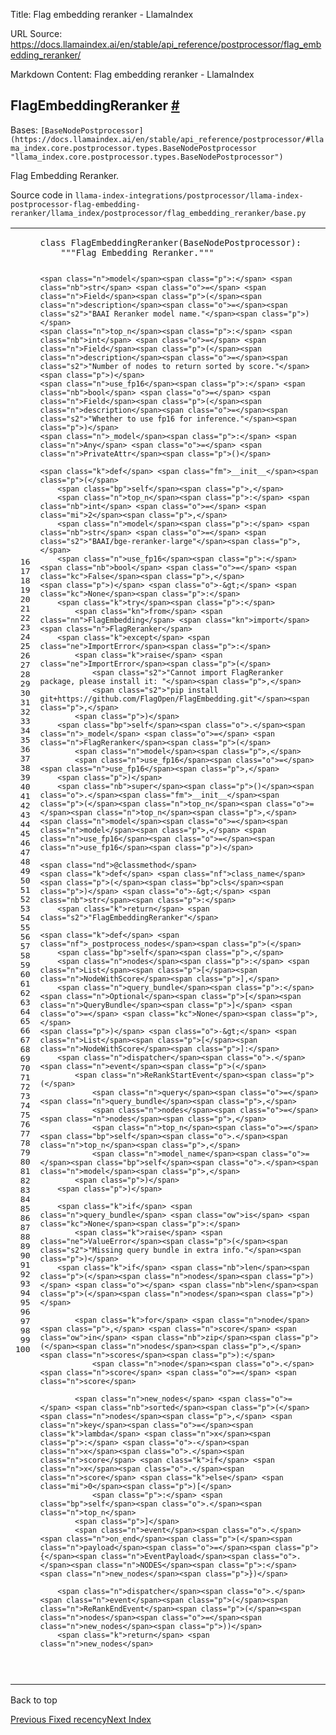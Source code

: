 Title: Flag embedding reranker - LlamaIndex

URL Source: https://docs.llamaindex.ai/en/stable/api_reference/postprocessor/flag_embedding_reranker/

Markdown Content:
Flag embedding reranker - LlamaIndex


FlagEmbeddingReranker [#](https://docs.llamaindex.ai/en/stable/api_reference/postprocessor/flag_embedding_reranker/#llama_index.postprocessor.flag_embedding_reranker.FlagEmbeddingReranker "Permanent link")
-------------------------------------------------------------------------------------------------------------------------------------------------------------------------------------------------------------

Bases: `[BaseNodePostprocessor](https://docs.llamaindex.ai/en/stable/api_reference/postprocessor/#llama_index.core.postprocessor.types.BaseNodePostprocessor "llama_index.core.postprocessor.types.BaseNodePostprocessor")`

Flag Embedding Reranker.

Source code in `llama-index-integrations/postprocessor/llama-index-postprocessor-flag-embedding-reranker/llama_index/postprocessor/flag_embedding_reranker/base.py`

<table class="highlighttable"><tbody><tr><td class="linenos"><div class="linenodiv"><pre><span></span><span class="normal"> 16</span>
<span class="normal"> 17</span>
<span class="normal"> 18</span>
<span class="normal"> 19</span>
<span class="normal"> 20</span>
<span class="normal"> 21</span>
<span class="normal"> 22</span>
<span class="normal"> 23</span>
<span class="normal"> 24</span>
<span class="normal"> 25</span>
<span class="normal"> 26</span>
<span class="normal"> 27</span>
<span class="normal"> 28</span>
<span class="normal"> 29</span>
<span class="normal"> 30</span>
<span class="normal"> 31</span>
<span class="normal"> 32</span>
<span class="normal"> 33</span>
<span class="normal"> 34</span>
<span class="normal"> 35</span>
<span class="normal"> 36</span>
<span class="normal"> 37</span>
<span class="normal"> 38</span>
<span class="normal"> 39</span>
<span class="normal"> 40</span>
<span class="normal"> 41</span>
<span class="normal"> 42</span>
<span class="normal"> 43</span>
<span class="normal"> 44</span>
<span class="normal"> 45</span>
<span class="normal"> 46</span>
<span class="normal"> 47</span>
<span class="normal"> 48</span>
<span class="normal"> 49</span>
<span class="normal"> 50</span>
<span class="normal"> 51</span>
<span class="normal"> 52</span>
<span class="normal"> 53</span>
<span class="normal"> 54</span>
<span class="normal"> 55</span>
<span class="normal"> 56</span>
<span class="normal"> 57</span>
<span class="normal"> 58</span>
<span class="normal"> 59</span>
<span class="normal"> 60</span>
<span class="normal"> 61</span>
<span class="normal"> 62</span>
<span class="normal"> 63</span>
<span class="normal"> 64</span>
<span class="normal"> 65</span>
<span class="normal"> 66</span>
<span class="normal"> 67</span>
<span class="normal"> 68</span>
<span class="normal"> 69</span>
<span class="normal"> 70</span>
<span class="normal"> 71</span>
<span class="normal"> 72</span>
<span class="normal"> 73</span>
<span class="normal"> 74</span>
<span class="normal"> 75</span>
<span class="normal"> 76</span>
<span class="normal"> 77</span>
<span class="normal"> 78</span>
<span class="normal"> 79</span>
<span class="normal"> 80</span>
<span class="normal"> 81</span>
<span class="normal"> 82</span>
<span class="normal"> 83</span>
<span class="normal"> 84</span>
<span class="normal"> 85</span>
<span class="normal"> 86</span>
<span class="normal"> 87</span>
<span class="normal"> 88</span>
<span class="normal"> 89</span>
<span class="normal"> 90</span>
<span class="normal"> 91</span>
<span class="normal"> 92</span>
<span class="normal"> 93</span>
<span class="normal"> 94</span>
<span class="normal"> 95</span>
<span class="normal"> 96</span>
<span class="normal"> 97</span>
<span class="normal"> 98</span>
<span class="normal"> 99</span>
<span class="normal">100</span></pre></div></td><td class="code"><div><pre><span></span><code><span class="k">class</span> <span class="nc">FlagEmbeddingReranker</span><span class="p">(</span><span class="n">BaseNodePostprocessor</span><span class="p">):</span>
<span class="w">    </span><span class="sd">"""Flag Embedding Reranker."""</span>

    <span class="n">model</span><span class="p">:</span> <span class="nb">str</span> <span class="o">=</span> <span class="n">Field</span><span class="p">(</span><span class="n">description</span><span class="o">=</span><span class="s2">"BAAI Reranker model name."</span><span class="p">)</span>
    <span class="n">top_n</span><span class="p">:</span> <span class="nb">int</span> <span class="o">=</span> <span class="n">Field</span><span class="p">(</span><span class="n">description</span><span class="o">=</span><span class="s2">"Number of nodes to return sorted by score."</span><span class="p">)</span>
    <span class="n">use_fp16</span><span class="p">:</span> <span class="nb">bool</span> <span class="o">=</span> <span class="n">Field</span><span class="p">(</span><span class="n">description</span><span class="o">=</span><span class="s2">"Whether to use fp16 for inference."</span><span class="p">)</span>
    <span class="n">_model</span><span class="p">:</span> <span class="n">Any</span> <span class="o">=</span> <span class="n">PrivateAttr</span><span class="p">()</span>

    <span class="k">def</span> <span class="fm">__init__</span><span class="p">(</span>
        <span class="bp">self</span><span class="p">,</span>
        <span class="n">top_n</span><span class="p">:</span> <span class="nb">int</span> <span class="o">=</span> <span class="mi">2</span><span class="p">,</span>
        <span class="n">model</span><span class="p">:</span> <span class="nb">str</span> <span class="o">=</span> <span class="s2">"BAAI/bge-reranker-large"</span><span class="p">,</span>
        <span class="n">use_fp16</span><span class="p">:</span> <span class="nb">bool</span> <span class="o">=</span> <span class="kc">False</span><span class="p">,</span>
    <span class="p">)</span> <span class="o">-&gt;</span> <span class="kc">None</span><span class="p">:</span>
        <span class="k">try</span><span class="p">:</span>
            <span class="kn">from</span> <span class="nn">FlagEmbedding</span> <span class="kn">import</span> <span class="n">FlagReranker</span>
        <span class="k">except</span> <span class="ne">ImportError</span><span class="p">:</span>
            <span class="k">raise</span> <span class="ne">ImportError</span><span class="p">(</span>
                <span class="s2">"Cannot import FlagReranker package, please install it: "</span><span class="p">,</span>
                <span class="s2">"pip install git+https://github.com/FlagOpen/FlagEmbedding.git"</span><span class="p">,</span>
            <span class="p">)</span>
        <span class="bp">self</span><span class="o">.</span><span class="n">_model</span> <span class="o">=</span> <span class="n">FlagReranker</span><span class="p">(</span>
            <span class="n">model</span><span class="p">,</span>
            <span class="n">use_fp16</span><span class="o">=</span><span class="n">use_fp16</span><span class="p">,</span>
        <span class="p">)</span>
        <span class="nb">super</span><span class="p">()</span><span class="o">.</span><span class="fm">__init__</span><span class="p">(</span><span class="n">top_n</span><span class="o">=</span><span class="n">top_n</span><span class="p">,</span> <span class="n">model</span><span class="o">=</span><span class="n">model</span><span class="p">,</span> <span class="n">use_fp16</span><span class="o">=</span><span class="n">use_fp16</span><span class="p">)</span>

    <span class="nd">@classmethod</span>
    <span class="k">def</span> <span class="nf">class_name</span><span class="p">(</span><span class="bp">cls</span><span class="p">)</span> <span class="o">-&gt;</span> <span class="nb">str</span><span class="p">:</span>
        <span class="k">return</span> <span class="s2">"FlagEmbeddingReranker"</span>

    <span class="k">def</span> <span class="nf">_postprocess_nodes</span><span class="p">(</span>
        <span class="bp">self</span><span class="p">,</span>
        <span class="n">nodes</span><span class="p">:</span> <span class="n">List</span><span class="p">[</span><span class="n">NodeWithScore</span><span class="p">],</span>
        <span class="n">query_bundle</span><span class="p">:</span> <span class="n">Optional</span><span class="p">[</span><span class="n">QueryBundle</span><span class="p">]</span> <span class="o">=</span> <span class="kc">None</span><span class="p">,</span>
    <span class="p">)</span> <span class="o">-&gt;</span> <span class="n">List</span><span class="p">[</span><span class="n">NodeWithScore</span><span class="p">]:</span>
        <span class="n">dispatcher</span><span class="o">.</span><span class="n">event</span><span class="p">(</span>
            <span class="n">ReRankStartEvent</span><span class="p">(</span>
                <span class="n">query</span><span class="o">=</span><span class="n">query_bundle</span><span class="p">,</span>
                <span class="n">nodes</span><span class="o">=</span><span class="n">nodes</span><span class="p">,</span>
                <span class="n">top_n</span><span class="o">=</span><span class="bp">self</span><span class="o">.</span><span class="n">top_n</span><span class="p">,</span>
                <span class="n">model_name</span><span class="o">=</span><span class="bp">self</span><span class="o">.</span><span class="n">model</span><span class="p">,</span>
            <span class="p">)</span>
        <span class="p">)</span>

        <span class="k">if</span> <span class="n">query_bundle</span> <span class="ow">is</span> <span class="kc">None</span><span class="p">:</span>
            <span class="k">raise</span> <span class="ne">ValueError</span><span class="p">(</span><span class="s2">"Missing query bundle in extra info."</span><span class="p">)</span>
        <span class="k">if</span> <span class="nb">len</span><span class="p">(</span><span class="n">nodes</span><span class="p">)</span> <span class="o"></span> <span class="nb">len</span><span class="p">(</span><span class="n">nodes</span><span class="p">)</span>

            <span class="k">for</span> <span class="n">node</span><span class="p">,</span> <span class="n">score</span> <span class="ow">in</span> <span class="nb">zip</span><span class="p">(</span><span class="n">nodes</span><span class="p">,</span> <span class="n">scores</span><span class="p">):</span>
                <span class="n">node</span><span class="o">.</span><span class="n">score</span> <span class="o">=</span> <span class="n">score</span>

            <span class="n">new_nodes</span> <span class="o">=</span> <span class="nb">sorted</span><span class="p">(</span><span class="n">nodes</span><span class="p">,</span> <span class="n">key</span><span class="o">=</span><span class="k">lambda</span> <span class="n">x</span><span class="p">:</span> <span class="o">-</span><span class="n">x</span><span class="o">.</span><span class="n">score</span> <span class="k">if</span> <span class="n">x</span><span class="o">.</span><span class="n">score</span> <span class="k">else</span> <span class="mi">0</span><span class="p">)[</span>
                <span class="p">:</span> <span class="bp">self</span><span class="o">.</span><span class="n">top_n</span>
            <span class="p">]</span>
            <span class="n">event</span><span class="o">.</span><span class="n">on_end</span><span class="p">(</span><span class="n">payload</span><span class="o">=</span><span class="p">{</span><span class="n">EventPayload</span><span class="o">.</span><span class="n">NODES</span><span class="p">:</span> <span class="n">new_nodes</span><span class="p">})</span>

        <span class="n">dispatcher</span><span class="o">.</span><span class="n">event</span><span class="p">(</span><span class="n">ReRankEndEvent</span><span class="p">(</span><span class="n">nodes</span><span class="o">=</span><span class="n">new_nodes</span><span class="p">))</span>
        <span class="k">return</span> <span class="n">new_nodes</span>
</code></pre></div></td></tr></tbody></table>

Back to top

[Previous Fixed recency](https://docs.llamaindex.ai/en/stable/api_reference/postprocessor/fixed_recency/)[Next Index](https://docs.llamaindex.ai/en/stable/api_reference/postprocessor/)
